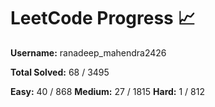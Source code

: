 # LeetCode Progress 📈
**Username:** ranadeep_mahendra2426

**Total Solved:** 68 / 3495

**Easy:** 40 / 868
**Medium:** 27 / 1815
**Hard:** 1 / 812
